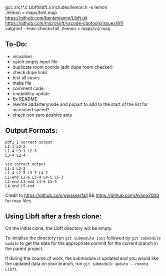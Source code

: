 

gcc src/*.c Libft/libft.a includes/lemon.h -o lemon  
./lemon < maps/test.map  
https://github.com/bentenjamin/Libft.git  
https://github.com/microsoft/vscode-cpptools/issues/811  
valgrind --leak-check=full ./lemon < maps/viz.map

## To-Do:
* visualiser
* catch empty input file
* duplicate room coords (edit dupe room checker)
* check dupe links
* test all cases
* make file
* comment code
* readability update
* fix README
* rewrite addarterynode and popart to add to the start of the list for increased speed?
* check non zero positive ants

## Output Formats:

    pdf2_1 correct output
    L1-1 L2-2
    L1-4 L3-1 L2-3
    L3-4 L2-4
    
    viz correct output
    L1-3 L2-2
    L1-4 L2-5 L3-3 L4-2
    L1-end L2-6 L3-4 L4-5 L5-3
    L2-end L3-end L4-6 L5-4
    L4-end L5-end

Credit to https://github.com/gwasserfall && https://github.com/Ayano2000 for map files

## Using Libft after a fresh clone:

On the initial clone, the Libft directory will be empty.

To initialise the directory run `git submodule init` followed by `git submodule update` to get the data for the appropriate commit for the current branch in the parent project.

If during the course of work, the submodule is updated and you would like the updated data on your branch, run `git submodule update --remote Libft`.